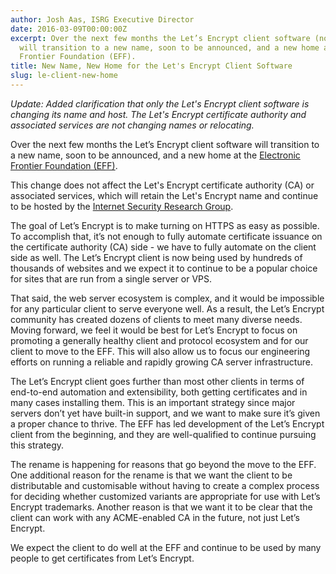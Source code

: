 ```yaml
---
author: Josh Aas, ISRG Executive Director
date: 2016-03-09T00:00:00Z
excerpt: Over the next few months the Let’s Encrypt client software (not the service)
  will transition to a new name, soon to be announced, and a new home at the Electronic
  Frontier Foundation (EFF).
title: New Name, New Home for the Let's Encrypt Client Software
slug: le-client-new-home
---
```


*Update: Added clarification that only the Let's Encrypt client software is changing its name and host. The Let's Encrypt certificate authority and associated services are not changing names or relocating.*

Over the next few months the Let’s Encrypt client software will transition to a new name, soon to be announced, and a new home at the [Electronic Frontier Foundation (EFF)](https://www.eff.org/).

This change does not affect the Let's Encrypt certificate authority (CA) or associated services, which will retain the Let's Encrypt name and continue to be hosted by the [Internet Security Research Group](https://letsencrypt.org/isrg/).

The goal of Let’s Encrypt is to make turning on HTTPS as easy as possible. To accomplish that, it’s not enough to fully automate certificate issuance on the certificate authority (CA) side - we have to fully automate on the client side as well. The Let’s Encrypt client is now being used by hundreds of thousands of websites and we expect it to continue to be a popular choice for sites that are run from a single server or VPS.

That said, the web server ecosystem is complex, and it would be impossible for any particular client to serve everyone well. As a result, the Let’s Encrypt community has created dozens of clients to meet many diverse needs. Moving forward, we feel it would be best for Let’s Encrypt to focus on promoting a generally healthy client and protocol ecosystem and for our client to move to the EFF. This will also allow us to focus our engineering efforts on running a reliable and rapidly growing CA server infrastructure.

The Let’s Encrypt client goes further than most other clients in terms of end-to-end automation and extensibility, both getting certificates and in many cases installing them. This is an important strategy since major servers don’t yet have built-in support, and we want to make sure it’s given a proper chance to thrive. The EFF has led development of the Let’s Encrypt client from the beginning, and they are well-qualified to continue pursuing this strategy.

The rename is happening for reasons that go beyond the move to the EFF. One additional reason for the rename is that we want the client to be distributable and customisable without having to create a complex process for deciding whether customized variants are appropriate for use with Let’s Encrypt trademarks. Another reason is that we want it to be clear that the client can work with any ACME-enabled CA in the future, not just Let’s Encrypt.

We expect the client to do well at the EFF and continue to be used by many people to get certificates from Let’s Encrypt.
